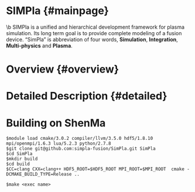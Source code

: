 SIMPla {#mainpage}
========================================

\b SIMPla is a unified and hierarchical development framework for plasma simulation.
Its long term goal is to provide complete modeling of a fusion device.
“SimPla” is abbreviation of four words,  __Simulation__, __Integration__, __Multi-physics__ and __Plasma__.

# Overview  {#overview}


 


# Detailed Description {#detailed}


 

 
# Building on ShenMa

~~~~~~~~~~~~~{.bash}
$module load cmake/3.0.2 compiler/llvm/3.5.0 hdf5/1.8.10 mpi/openmpi/1.6.3 lua/5.2.3 python/2.7.8
$git clone git@github.com:simpla-fusion/SimPla.git SimPla
$cd SimPla
$mkdir build
$cd build
$CC=clang CXX=clang++ HDF5_ROOT=$HDF5_ROOT MPI_ROOT=$MPI_ROOT  cmake -DCMAKE_BUILD_TYPE=Release ..

$make <exec name>
~~~~~~~~~~~~~
 

